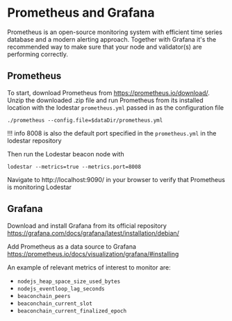 # Prometheus and Grafana

Prometheus is an open-source monitoring system with efficient time series database and a modern alerting approach. Together with Grafana it's the recommended way to make sure that your node and validator(s) are performing correctly.

## Prometheus

To start, download Prometheus from https://prometheus.io/download/.
Unzip the downloaded .zip file and run Prometheus from its installed location with the lodestar `prometheus.yml` passed in as the configuration file

```
./prometheus --config.file=$dataDir/prometheus.yml
```

<!-- prettier-ignore-start -->
!!! info
    8008 is also the default port specified in the `prometheus.yml` in the lodestar repository
<!-- prettier-ignore-end -->

Then run the Lodestar beacon node with

```
lodestar --metrics=true --metrics.port=8008
```

Navigate to http://localhost:9090/ in your browser to verify that Prometheus is monitoring Lodestar

## Grafana

Download and install Grafana from its official repository https://grafana.com/docs/grafana/latest/installation/debian/

Add Prometheus as a data source to Grafana https://prometheus.io/docs/visualization/grafana/#installing

An example of relevant metrics of interest to monitor are:

- `nodejs_heap_space_size_used_bytes`
- `nodejs_eventloop_lag_seconds`
- `beaconchain_peers`
- `beaconchain_current_slot`
- `beaconchain_current_finalized_epoch`

